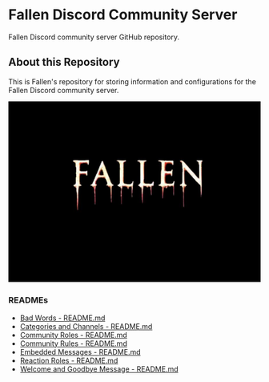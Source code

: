 # Fallen Discord Community Server
Fallen Discord community server GitHub repository.

## About this Repository
This is Fallen's repository for storing information and configurations for the Fallen Discord community server.

![alttext](/Images/Fallen%20-%20Server%20Icon%20-%20545x390.png)

### READMEs
* [Bad Words - README.md](/Bad%20Words/README.md)
* [Categories and Channels - README.md](/Categories%20and%20Channels/README.md)
* [Community Roles - README.md](/Community%20Roles/README.md)
* [Community Rules - README.md](/Community%20Rules/README.md)
* [Embedded Messages - README.md](/Embedded%20Messages/README.md)
* [Reaction Roles - README.md](/Reaction%20Roles/README.md)
* [Welcome and Goodbye Message - README.md](/Welcome%20and%20Goodbye%20Message/README.md)